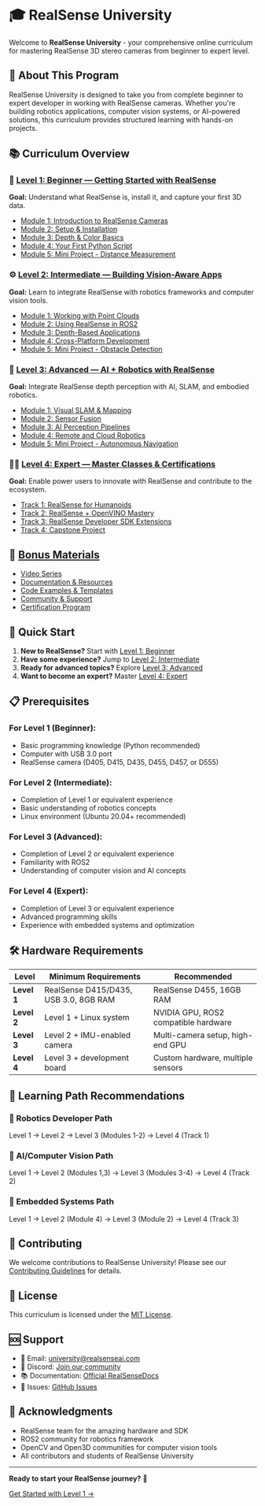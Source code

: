 # 🎓 RealSense University

Welcome to **RealSense University** - your comprehensive online curriculum for mastering RealSense 3D stereo cameras from beginner to expert level.

## 🎯 About This Program

RealSense University is designed to take you from complete beginner to expert developer in working with RealSense cameras. Whether you're building robotics applications, computer vision systems, or AI-powered solutions, this curriculum provides structured learning with hands-on projects.

## 📚 Curriculum Overview

### 🧭 [Level 1: Beginner — Getting Started with RealSense](./level-1-beginner/)
**Goal:** Understand what RealSense is, install it, and capture your first 3D data.

- [Module 1: Introduction to RealSense Cameras](./level-1-beginner/module-1-introduction.md)
- [Module 2: Setup & Installation](./level-1-beginner/module-2-setup.md)
- [Module 3: Depth & Color Basics](./level-1-beginner/module-3-depth-basics.md)
- [Module 4: Your First Python Script](./level-1-beginner/module-4-python-script.md)
- [Module 5: Mini Project - Distance Measurement](./level-1-beginner/module-5-mini-project.md)

### ⚙️ [Level 2: Intermediate — Building Vision-Aware Apps](./level-2-intermediate/)
**Goal:** Learn to integrate RealSense with robotics frameworks and computer vision tools.

- [Module 1: Working with Point Clouds](./level-2-intermediate/module-1-point-clouds.md)
- [Module 2: Using RealSense in ROS2](./level-2-intermediate/module-2-ros2.md)
- [Module 3: Depth-Based Applications](./level-2-intermediate/module-3-depth-applications.md)
- [Module 4: Cross-Platform Development](./level-2-intermediate/module-4-cross-platform.md)
- [Module 5: Mini Project - Obstacle Detection](./level-2-intermediate/module-5-mini-project.md)

### 🤖 [Level 3: Advanced — AI + Robotics with RealSense](./level-3-advanced/)
**Goal:** Integrate RealSense depth perception with AI, SLAM, and embodied robotics.

- [Module 1: Visual SLAM & Mapping](./level-3-advanced/module-1-visual-slam.md)
- [Module 2: Sensor Fusion](./level-3-advanced/module-2-sensor-fusion.md)
- [Module 3: AI Perception Pipelines](./level-3-advanced/module-3-ai-perception.md)
- [Module 4: Remote and Cloud Robotics](./level-3-advanced/module-4-cloud-robotics.md)
- [Module 5: Mini Project - Autonomous Navigation](./level-3-advanced/module-5-mini-project.md)

### 🧑‍🏫 [Level 4: Expert — Master Classes & Certifications](./level-4-expert/)
**Goal:** Enable power users to innovate with RealSense and contribute to the ecosystem.

- [Track 1: RealSense for Humanoids](./level-4-expert/track-1-humanoids.md)
- [Track 2: RealSense + OpenVINO Mastery](./level-4-expert/track-2-openvino.md)
- [Track 3: RealSense Developer SDK Extensions](./level-4-expert/track-3-sdk-extensions.md)
- [Track 4: Capstone Project](./level-4-expert/track-4-capstone.md)

## 🎁 [Bonus Materials](./bonus-materials/)

- [Video Series](./bonus-materials/video-series.md)
- [Documentation & Resources](./bonus-materials/documentation.md)
- [Code Examples & Templates](./bonus-materials/code-examples.md)
- [Community & Support](./bonus-materials/community.md)
- [Certification Program](./bonus-materials/certification.md)

## 🚀 Quick Start

1. **New to RealSense?** Start with [Level 1: Beginner](./level-1-beginner/)
2. **Have some experience?** Jump to [Level 2: Intermediate](./level-2-intermediate/)
3. **Ready for advanced topics?** Explore [Level 3: Advanced](./level-3-advanced/)
4. **Want to become an expert?** Master [Level 4: Expert](./level-4-expert/)

## 📋 Prerequisites

### For Level 1 (Beginner):
- Basic programming knowledge (Python recommended)
- Computer with USB 3.0 port
- RealSense camera (D405, D415, D435, D455, D457, or D555)

### For Level 2 (Intermediate):
- Completion of Level 1 or equivalent experience
- Basic understanding of robotics concepts
- Linux environment (Ubuntu 20.04+ recommended)

### For Level 3 (Advanced):
- Completion of Level 2 or equivalent experience
- Familiarity with ROS2
- Understanding of computer vision and AI concepts

### For Level 4 (Expert):
- Completion of Level 3 or equivalent experience
- Advanced programming skills
- Experience with embedded systems and optimization

## 🛠️ Hardware Requirements

| Level | Minimum Requirements | Recommended |
|-------|---------------------|-------------|
| **Level 1** | RealSense D415/D435, USB 3.0, 8GB RAM | RealSense D455, 16GB RAM |
| **Level 2** | Level 1 + Linux system | NVIDIA GPU, ROS2 compatible hardware |
| **Level 3** | Level 2 + IMU-enabled camera | Multi-camera setup, high-end GPU |
| **Level 4** | Level 3 + development board | Custom hardware, multiple sensors |

## 📖 Learning Path Recommendations

### 🎯 Robotics Developer Path
Level 1 → Level 2 → Level 3 (Modules 1-2) → Level 4 (Track 1)

### 🤖 AI/Computer Vision Path
Level 1 → Level 2 (Modules 1,3) → Level 3 (Modules 3-4) → Level 4 (Track 2)

### 🔧 Embedded Systems Path
Level 1 → Level 2 (Module 4) → Level 3 (Module 2) → Level 4 (Track 3)

## 🤝 Contributing

We welcome contributions to RealSense University! Please see our [Contributing Guidelines](./CONTRIBUTING.md) for details.

## 📄 License

This curriculum is licensed under the [MIT License](./LICENSE).

## 🆘 Support

- 📧 Email: university@realsenseai.com
- 💬 Discord: [Join our community](https://discord.gg/SQdtSH4J)
- 📚 Documentation: [Official RealSenseDocs](https://dev.realsenseai.com/)
- 🐛 Issues: [GitHub Issues](https://github.com/chrismatthieu/realsense-university/issues)

## 🌟 Acknowledgments

- RealSense team for the amazing hardware and SDK
- ROS2 community for robotics framework
- OpenCV and Open3D communities for computer vision tools
- All contributors and students of RealSense University

---

**Ready to start your RealSense journey?** 🚀

[Get Started with Level 1 →](./level-1-beginner/)
